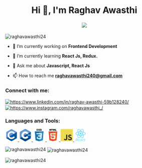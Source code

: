 <h1 align="center">Hi 👋, I'm Raghav Awasthi</h1>
<!-- <h3 align="center">Prometeo'23 Hackoverflow Winner!</h3> -->
<h3 align="center"> <img src="https://readme-typing-svg.herokuapp.com?color=0357F7&lines=Frontend+Developer+%3A)" /> </h3>

<p align="left"> <img src="https://komarev.com/ghpvc/?username=raghavawasthi24&label=Profile%20views&color=0e75b6&style=flat" alt="raghavawasthi24" /> </p>

- 🔭 I’m currently working on **Frontend Development**

- 🌱 I’m currently learning **React Js, Redux.**

- 💬 Ask me about **Javascript, React Js**

- 📫 How to reach me **raghavawasthi240@gmail.com**

<h3 align="left">Connect with me:</h3>
<p align="left">
<a href="https://linkedin.com/in/https://www.linkedin.com/in/raghav-awasthi-59b128240/" target="blank"><img align="center" src="https://raw.githubusercontent.com/rahuldkjain/github-profile-readme-generator/master/src/images/icons/Social/linked-in-alt.svg" alt="https://www.linkedin.com/in/raghav-awasthi-59b128240/" height="30" width="40" /></a>
<a href="https://instagram.com/https://www.instagram.com/raghavawasthi_/" target="blank"><img align="center" src="https://raw.githubusercontent.com/rahuldkjain/github-profile-readme-generator/master/src/images/icons/Social/instagram.svg" alt="https://www.instagram.com/raghavawasthi_/" height="30" width="40" /></a>
</p>

<h3 align="left">Languages and Tools:</h3>
<p align="left"> <a href="https://www.cprogramming.com/" target="_blank" rel="noreferrer"> <img src="https://raw.githubusercontent.com/devicons/devicon/master/icons/c/c-original.svg" alt="c" width="40" height="40"/> </a> <a href="https://www.w3schools.com/cpp/" target="_blank" rel="noreferrer"> <img src="https://raw.githubusercontent.com/devicons/devicon/master/icons/cplusplus/cplusplus-original.svg" alt="cplusplus" width="40" height="40"/> </a> <a href="https://www.w3schools.com/css/" target="_blank" rel="noreferrer"> <img src="https://raw.githubusercontent.com/devicons/devicon/master/icons/css3/css3-original-wordmark.svg" alt="css3" width="40" height="40"/> </a> <a href="https://www.w3.org/html/" target="_blank" rel="noreferrer"> <img src="https://raw.githubusercontent.com/devicons/devicon/master/icons/html5/html5-original-wordmark.svg" alt="html5" width="40" height="40"/> </a> <a href="https://developer.mozilla.org/en-US/docs/Web/JavaScript" target="_blank" rel="noreferrer"> <img src="https://raw.githubusercontent.com/devicons/devicon/master/icons/javascript/javascript-original.svg" alt="javascript" width="40" height="40"/> </a> <a href="https://reactjs.org/" target="_blank" rel="noreferrer"> <img src="https://raw.githubusercontent.com/devicons/devicon/master/icons/react/react-original-wordmark.svg" alt="react" width="40" height="40"/> </a> </p>

<p><img align="left" src="https://github-readme-stats.vercel.app/api/top-langs?username=raghavawasthi24&show_icons=true&locale=en&layout=compact" alt="raghavawasthi24" /></p>

<p>&nbsp;<img align="center" src="https://github-readme-stats.vercel.app/api?username=raghavawasthi24&show_icons=true&locale=en" alt="raghavawasthi24" /></p>

<p><img align="center" src="https://github-readme-streak-stats.herokuapp.com/?user=raghavawasthi24&" alt="raghavawasthi24" /></p>
